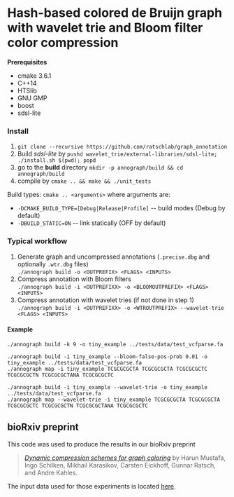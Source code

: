 # Hash-based colored de Bruijn graph with wavelet trie and Bloom filter color compression

**Prerequisites**
- cmake 3.6.1
- C++14
- HTSlib
- GNU GMP
- boost
- sdsl-lite

### Install
1. `git clone --recursive https://github.com/ratschlab/graph_annotation`
2. Build *sdsl-lite* by `pushd wavelet_trie/external-libraries/sdsl-lite; ./install.sh $(pwd); popd`
3. go to the **build** directory `mkdir -p annograph/build && cd annograph/build`
4. compile by `cmake .. && make && ./unit_tests`

Build types: `cmake .. <arguments>` where arguments are:

- `-DCMAKE_BUILD_TYPE=[Debug|Release|Profile]` -- build modes (Debug by default)
- `-DBUILD_STATIC=ON` -- link statically (OFF by default)

### Typical workflow
1. Generate graph and uncompressed annotations (`.precise.dbg` and optionally `.wtr.dbg` files)  
`./annograph build -o <OUTPREFIX> <FLAGS> <INPUTS>`
2. Compress annotation with Bloom filters  
`./annograph build -i <OUTPREFIXX> -o <BLOOMOUTPREFIX> <FLAGS> <INPUTS>`
3. Compress annotation with wavelet tries (if not done in step 1)  
`./annograph build -i <OUTPREFIXX> -o <WTROUTPREFIX> --wavelet-trie <FLAGS> <INPUTS>`

#### Example
```
./annograph build -k 9 -o tiny_example ../tests/data/test_vcfparse.fa

./annograph build -i tiny_example --bloom-false-pos-prob 0.01 -o tiny_example ../tests/data/test_vcfparse.fa
./annograph map -i tiny_example TCGCGCGCTA TCGCGCGCTA TCGCGCGCTC TCGCGCGCTN TCGCGCGCTANA TCGCGCGCTC

./annograph build -i tiny_example --wavelet-trie -o tiny_example ../tests/data/test_vcfparse.fa
./annograph map --wavelet-trie -i tiny_example TCGCGCGCTA TCGCGCGCTA TCGCGCGCTC TCGCGCGCTN TCGCGCGCTANA TCGCGCGCTC
```

## bioRxiv preprint
This code was used to produce the results in our bioRxiv preprint
> [_Dynamic compression schemes for graph coloring_](https://www.biorxiv.org/content/early/2018/03/17/239806) by Harun Mustafa, Ingo Schilken, Mikhail Karasikov, Carsten Eickhoff, Gunnar Ratsch, and Andre Kahles. 

The input data used for those experiments is located [here](https://public.bmi.inf.ethz.ch/projects/2018/graph-anno/).

